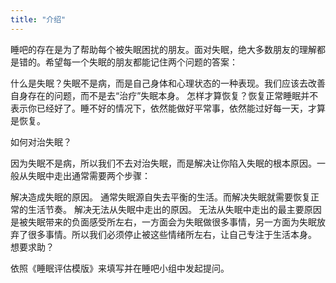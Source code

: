 ```yaml
---
title: "介绍"
---
```


睡吧的存在是为了帮助每个被失眠困扰的朋友。面对失眠，绝大多数朋友的理解都是错的。希望每一个失眠的朋友都能记住两个问题的答案： 

什么是失眠？失眠不是病，而是自己身体和心理状态的一种表现。我们应该去改善自身存在的问题，而不是去“治疗”失眠本身。 
怎样才算恢复？恢复正常睡眠并不表示你已经好了。睡不好的情况下，依然能做好平常事，依然能过好每一天，才算是恢复。

如何对治失眠？ 

因为失眠不是病，所以我们不去对治失眠，而是解决让你陷入失眠的根本原因。一般从失眠中走出通常需要两个步骤： 

解决造成失眠的原因。 通常失眠源自失去平衡的生活。而解决失眠就需要恢复正常的生活节奏。
解决无法从失眠中走出的原因。 无法从失眠中走出的最主要原因是被失眠带来的负面感受所左右，一方面会为失眠做很多事情，另一方面为失眠放弃了很多事情。所以我们必须停止被这些情绪所左右，让自己专注于生活本身。 
想要求助？

依照《睡眠评估模版》来填写并在睡吧小组中发起提问。 

